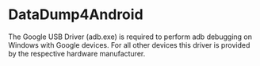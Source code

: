 # DataDump4Android

The Google USB Driver (adb.exe) is required to perform adb debugging on Windows with Google devices. For all other devices this driver is provided by the respective hardware manufacturer.
